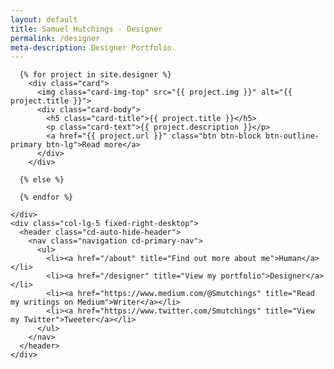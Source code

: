 ```yaml
---
layout: default
title: Samuel Hutchings - Designer
permalink: /designer
meta-description: Designer Portfolio.
---
```


  <div class="container">
  <div class="row full-height">
    <div class="col-lg-7 col-left-scroll">

      {% for project in site.designer %}
        <div class="card">
          <img class="card-img-top" src="{{ project.img }}" alt="{{ project.title }}">
          <div class="card-body">
            <h5 class="card-title">{{ project.title }}</h5>
            <p class="card-text">{{ project.description }}</p>
            <a href="{{ project.url }}" class="btn btn-block btn-outline-primary btn-lg">Read more</a>
          </div>
        </div>

      {% else %}

      {% endfor %}

    </div>
    <div class="col-lg-5 fixed-right-desktop">
      <header class="cd-auto-hide-header">
        <nav class="navigation cd-primary-nav">
          <ul>
            <li><a href="/about" title="Find out more about me">Human</a></li>
            <li><a href="/designer" title="View my portfolio">Designer</a></li>
            <li><a href="https://www.medium.com/@Smutchings" title="Read my writings on Medium">Writer</a></li>
            <li><a href="https://www.twitter.com/Smutchings" title="View my Twitter">Tweeter</a></li>
          </ul>
        </nav>
      </header>
    </div>
  </div>
</div>
